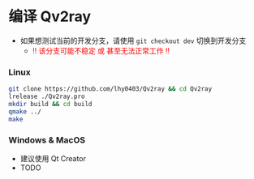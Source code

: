 # 编译 Qv2ray

- 如果想测试当前的开发分支，请使用 `git checkout dev` 切换到开发分支
  - <span style="color: red">!! 该分支可能不稳定 或 甚至无法正常工作 !!</span>

### Linux

```bash
git clone https://github.com/lhy0403/Qv2ray && cd Qv2ray
lrelease ./Qv2ray.pro
mkdir build && cd build
qmake ../
make
```

### Windows & MacOS

- 建议使用 Qt Creator
- TODO